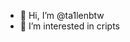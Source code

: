- 👋 Hi, I’m @ta1lenbtw
- 👀 I’m interested in cripts


<!---
ta1lenbtw/ta1lenbtw is a ✨ special ✨ repository because its `README.md` (this file) appears on your GitHub profile.
You can click the Preview link to take a look at your changes.
--->
